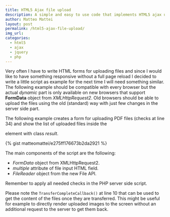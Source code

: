 ```yaml
---
title: HTML5 Ajax file upload
description: A simple and easy to use code that implements HTML5 ajax upload.
author: Matteo Mattei
layout: post
permalink: /html5-ajax-file-upload/
img_url:
categories:
  - html5
  - ajax
  - jquery
  - php
---
```

Very often I have to write HTML forms for uploading files and since I would like to have something responsive without a full page reload I decided to write a little script as example for the next time I will need something similar. The following example should be compatible with every browser but the actual *dynamic* part is only available on new browsers that support **FormData** object from *XMLHttpRequest2*. Old browsers should be able to upload the files using the old (standard) way with just few changes in the server side part.

The following example creates a form for uploading PDF files (checks at line 34) and show the list of uploaded files inside the *<div>* element with class *result*.

{% gist matteomattei/e275ff176673b2da2921 %}

The main components of the script are the following:

 - *FormData* object from XMLHttpRequest2.
 - *multiple* attribute of file input HTML field.
 - *FileReader* object from the new File API.

Remember to apply all needed checks in the PHP server side script.

Please note the ```TransferCompleteCallback()``` at line 10 that can be used to get the content of the files once they are transferred. This might be useful for example to directly render uploaded images to the screen without an additional request to the server to get them back.
